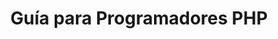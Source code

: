 ---
title: "Guía para Programadores PHP"
url: /es/java/php-programmers-guide/
weight: 20
type: docs
---